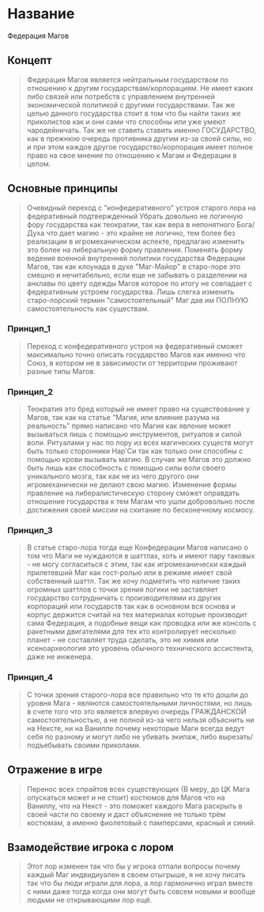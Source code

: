 # Название
Федерация Магов

## Концепт
> Федерация Магов является нейтральным государством по отношению к другим государствам/корпорациям. Не имеет каких либо связей или потребств с управлением внутренней экономической политикой c другими государствами. Так же целью данного государства стоит в том что бы найти таких же приколистов как и они сами что способны или уже умеют чародейничать.
> Так же не ставить ставить именно ГОСУДАРСТВО, как в прежнюю очередь противника другим из-за своей силы, но и при этом каждое другое государство/корпорация имеет полное право на свое мнение по отношению к Магам и Федерации в целом.

## Основные принципы
> Очевидный переход с "конфедеративного" устроя старого лора на федеративный подтвержденный
> Убрать довольно не логичную фору государства как теократии, так как вера в непонятного Бога/Духа что дает магию - это крайне не логично, тем более без реализации в игромеханическом аспекте, предлагаю изменить это более на либеральную форму правления.
> Поменять форму ведения военной внутренней политики государства Федерации Магов, так как клоунада в духе "Маг-Майор" в старо-лоре это смешно и нечитабельно, если еще не забывать о разделении на анклавы по цвету одежды Магов которое по итогу не совпадает с федеративным устроем государства.
> Лишь слегка изменить старо-лорский термин "самостоятельный" Маг дав им ПОЛНУЮ самостоятельность как существам.
### Принцип_1
> Переход с конфедеративного устроя на федеративный сможет максимально точно описать государство Магов как именно что Союз, в котором не в зависимости от территории проживают разные типы Магов. 
### Принцип_2
> Теократия это бред который не имеет право на существование у Магов, так как на статье "Магия, или влияние разума на реальность" прямо написано что Магия как явление может вызываться лишь с помощью инструментов, ритуалов и силой воли. Ритуалами у нас по лору из всех магических существ могут быть только сторонники Нар'Си так как только они способны с помощью крови вызывать магию. В случае же Магов это должно быть лишь как способность с помощью силы воли своего уникального мозга, так как не из чего другого они игромеханически не делают свою магию. Изменение формы правление на либералистическую сторону сможет оправдать отношение государства к тем Магам что ушли добровольно после достижения своей миссии на скитание по бесконечному космосу.
### Принцип_3
> В статье старо-лора тогда еще Конфедерации Магов написано о том что Маги не нуждаются в шаттлах, хоть и имеют пару таковых - не могу согласиться с этим, так как игромеханически каждый прилетевший Маг как гост-ролью или в режиме имеет свой собственный шаттл. Так же хочу подметить что наличие таких огромных шаттлов с точки зрения логики не заставляет государство сотрудничать с производителями из других корпораций или государств так как в основном вся основа и корпус держится считай на тех материалах которые производит сама Федерация, а подобные вещи как проводка или же консоль с ракетными двигателями для тех кто контролирует несколько планет - не составляет труда сделать, это не химия или ксеноархеология это уровень обычного технического ассистента, даже не инженера.
### Принцип_4
> С точки зрения старого-лора все правильно что те кто дошли до уровня Мага - являются самостоятельными личностями, но лишь в счете того что это является впервую очередь ГРАЖДАНСКОЙ самостоятельностью, а не полной из-за чего нельзя объяснить ни на Нексте, ни на Ванилле почему некоторые Маги всегда ведут себя по разному и могут либо не убивать экипаж, либо вырезать/подъебывать своими приколами.

## Отражение в игре
> Перенос всех спрайтов всех существующих (В меру, до ЦК Мага опускаться может и не стоит) костюмов для Магов что на Ваниллу, что на Некст - это поможет каждого Мага раскрыть в своей части по своему и даст объяснение не только трём костюмам, а именно фиолетовый с памперсами, красный и синий.

## Взамодействие игрока с лором
> Этот лор изменен так что бы у игрока отпали вопросы почему каждый Маг индвидиуален в своем отыгрыше, я не хочу писать так что бы люди играли для лора, а лор гармонично играл вместе с ними даже тогда когда они могут быть совсем новыми и вообще людьми не открывающими лор ещё.

